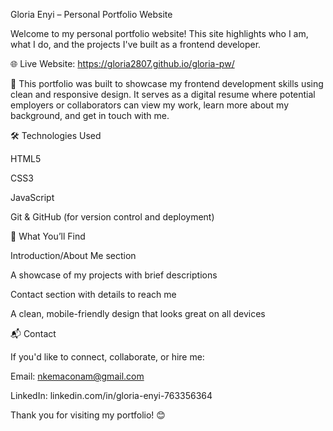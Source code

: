 Gloria Enyi – Personal Portfolio Website


Welcome to my personal portfolio website!
This site highlights who I am, what I do, and the projects I've built as a frontend developer.


🌐 Live Website: https://gloria2807.github.io/gloria-pw/


🚀 This portfolio was built to showcase my frontend development skills using clean and responsive design. It serves as a digital resume where potential employers or collaborators can view my work, learn more about my background, and get in touch with me.


🛠 Technologies Used
 
HTML5

CSS3

JavaScript

Git & GitHub (for version control and deployment)


💼 What You’ll Find

Introduction/About Me section

A showcase of my projects with brief descriptions

Contact section with details to reach me

A clean, mobile-friendly design that looks great on all devices


📬 Contact
 
If you'd like to connect, collaborate, or hire me:

Email: nkemaconam@gmail.com

LinkedIn: linkedin.com/in/gloria-enyi-763356364
 
Thank you for visiting my portfolio! 😊

